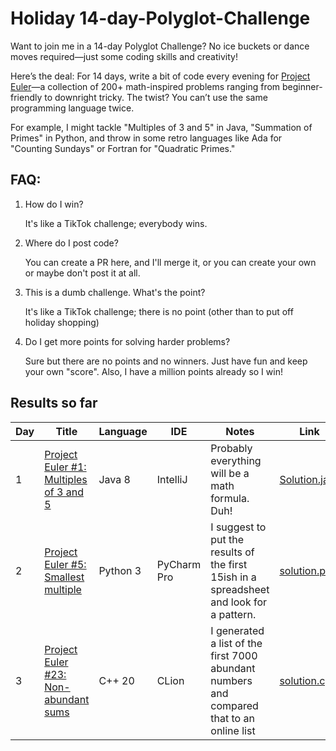 # Holiday 14-day-Polyglot-Challenge
Want to join me in a 14-day Polyglot Challenge? No ice buckets or dance moves required—just some coding skills and creativity!

Here’s the deal: For 14 days, write a bit of code every evening for [Project Euler](https://www.hackerrank.com/contests/projecteuler/challenges)—a collection of 200+ math-inspired problems ranging from beginner-friendly to downright tricky. The twist? You can’t use the same programming language twice.

For example, I might tackle "Multiples of 3 and 5" in Java, "Summation of Primes" in Python, and throw in some retro languages like Ada for "Counting Sundays" or Fortran for "Quadratic Primes."

## FAQ:
1. How do I win?

   It's like a TikTok challenge; everybody wins.
2. Where do I post code?

   You can create a PR here, and I'll merge it, or you can create your own or maybe don't post it at all.
3. This is a dumb challenge. What's the point?
   
   It's like a TikTok challenge; there is no point (other than to put off holiday shopping)
4. Do I get more points for solving harder problems?

   Sure but there are no points and no winners. Just have fun and keep your own "score". Also, I have a million points already so I win!

## Results so far

| Day | Title                                                                                                          | Language | IDE         | Notes                                                                                    | Link                                                                                         |
|-----|----------------------------------------------------------------------------------------------------------------|----------|-------------|------------------------------------------------------------------------------------------|----------------------------------------------------------------------------------------------|
| 1   | [Project Euler #1: Multiples of 3 and 5](https://www.hackerrank.com/contests/projecteuler/challenges/euler001) | Java 8   | IntelliJ    | Probably everything will be a math formula. Duh!                                         | [Solution.java](2024-euler/1-multiples/Solution.java)                                        |
| 2   | [Project Euler #5: Smallest multiple](https://www.hackerrank.com/contests/projecteuler/challenges/euler005)    | Python 3 | PyCharm Pro | I suggest to put the results of the first 15ish in a spreadsheet and look for a pattern. | [solution.py](2024-euler/5-smallest-multiple/solution.py)                                    |
| 3   | [Project Euler #23: Non-abundant sums](https://www.hackerrank.com/contests/projecteuler/challenges/euler023)   | C++ 20| CLion       | I generated a list of the first 7000 abundant numbers and compared that to an online list| [solution.cpp](2024-euler/23-non-abundant-sums/solution.cpp) |
